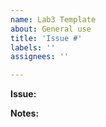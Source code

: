 ```yaml
---
name: Lab3 Template
about: General use
title: 'Issue #'
labels: ''
assignees: ''

---
```


**Issue:** 

**Notes:**
